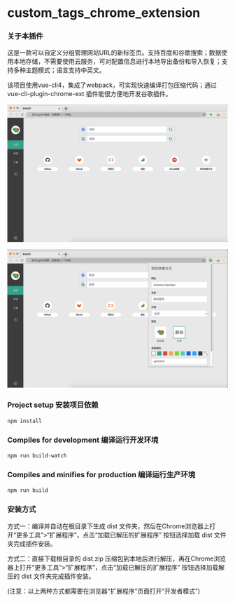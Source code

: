 # custom_tags_chrome_extension

### 关于本插件

这是一款可以自定义分组管理网站URL的新标签页。支持百度和谷歌搜索；数据使用本地存储，不需要使用云服务，可对配置信息进行本地导出备份和导入恢复；支持多种主题模式；语言支持中英文。

该项目使用vue-cli4，集成了webpack，可实现快速编译打包压缩代码；通过vue-cli-plugin-chrome-ext 插件能很方便地开发谷歌插件。
<p align="center">
  <img src="https://raw.githubusercontent.com/xiaonizi0601/custom_tags_chrome_extension/master/ds_1_1280.png" alt="custom_tags" width="600" />
</p>
<p align="center">
  <img src="https://raw.githubusercontent.com/xiaonizi0601/custom_tags_chrome_extension/master/ds_3_1280.png" alt="custom_tags" width="600" />
</p>

### Project setup 安装项目依赖
```
npm install
```

### Compiles for development 编译运行开发环境

```
npm run build-watch
```

### Compiles and minifies for production 编译运行生产环境
```
npm run build
```

### 安装方式
方式一：编译并自动在根目录下生成 dist 文件夹，然后在Chrome浏览器上打开“更多工具”>“扩展程序”，点击“加载已解压的扩展程序” 按钮选择加载 dist 文件夹完成插件安装。

方式二：直接下载根目录的 dist.zip 压缩包到本地后进行解压，再在Chrome浏览器上打开“更多工具”>“扩展程序”，点击“加载已解压的扩展程序” 按钮选择加载解压的 dist 文件夹完成插件安装。

(注意：以上两种方式都需要在浏览器“扩展程序”页面打开“开发者模式”)


